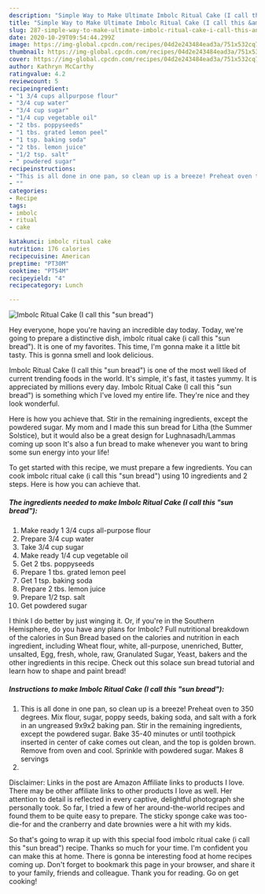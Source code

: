 ```yaml
---
description: "Simple Way to Make Ultimate Imbolc Ritual Cake (I call this &amp;#34;sun bread&amp;#34;)"
title: "Simple Way to Make Ultimate Imbolc Ritual Cake (I call this &amp;#34;sun bread&amp;#34;)"
slug: 287-simple-way-to-make-ultimate-imbolc-ritual-cake-i-call-this-and-34-sun-bread-and-34
date: 2020-10-29T09:54:44.299Z
image: https://img-global.cpcdn.com/recipes/04d2e243484ead3a/751x532cq70/imbolc-ritual-cake-i-call-this-sun-bread-recipe-main-photo.jpg
thumbnail: https://img-global.cpcdn.com/recipes/04d2e243484ead3a/751x532cq70/imbolc-ritual-cake-i-call-this-sun-bread-recipe-main-photo.jpg
cover: https://img-global.cpcdn.com/recipes/04d2e243484ead3a/751x532cq70/imbolc-ritual-cake-i-call-this-sun-bread-recipe-main-photo.jpg
author: Kathryn McCarthy
ratingvalue: 4.2
reviewcount: 5
recipeingredient:
- "1 3/4 cups allpurpose flour"
- "3/4 cup water"
- "3/4 cup sugar"
- "1/4 cup vegetable oil"
- "2 tbs. poppyseeds"
- "1 tbs. grated lemon peel"
- "1 tsp. baking soda"
- "2 tbs. lemon juice"
- "1/2 tsp. salt"
- " powdered sugar"
recipeinstructions:
- "This is all done in one pan, so clean up is a breeze! Preheat oven to 350 degrees. Mix flour, sugar, poppy seeds, baking soda, and salt with a fork in an ungreased 9x9x2 baking pan. Stir in the remaining ingredients, except the powdered sugar. Bake 35-40 minutes or until toothpick inserted in center of cake comes out clean, and the top is golden brown. Remove from oven and cool. Sprinkle with powdered sugar. Makes 8 servings"
- ""
categories:
- Recipe
tags:
- imbolc
- ritual
- cake

katakunci: imbolc ritual cake 
nutrition: 176 calories
recipecuisine: American
preptime: "PT30M"
cooktime: "PT54M"
recipeyield: "4"
recipecategory: Lunch

---
```



![Imbolc Ritual Cake (I call this &#34;sun bread&#34;)](https://img-global.cpcdn.com/recipes/04d2e243484ead3a/751x532cq70/imbolc-ritual-cake-i-call-this-sun-bread-recipe-main-photo.jpg)

Hey everyone, hope you're having an incredible day today. Today, we're going to prepare a distinctive dish, imbolc ritual cake (i call this &#34;sun bread&#34;). It is one of my favorites. This time, I'm gonna make it a little bit tasty. This is gonna smell and look delicious.

Imbolc Ritual Cake (I call this &#34;sun bread&#34;) is one of the most well liked of current trending foods in the world. It's simple, it's fast, it tastes yummy. It is appreciated by millions every day. Imbolc Ritual Cake (I call this &#34;sun bread&#34;) is something which I've loved my entire life. They're nice and they look wonderful.

Here is how you achieve that. Stir in the remaining ingredients, except the powdered sugar. My mom and I made this sun bread for Litha (the Summer Solstice), but it would also be a great design for Lughnasadh/Lammas coming up soon It&#39;s also a fun bread to make whenever you want to bring some sun energy into your life!


To get started with this recipe, we must prepare a few ingredients. You can cook imbolc ritual cake (i call this &#34;sun bread&#34;) using 10 ingredients and 2 steps. Here is how you can achieve that.

<!--inarticleads1-->

##### The ingredients needed to make Imbolc Ritual Cake (I call this &#34;sun bread&#34;):

1. Make ready 1 3/4 cups all-purpose flour
1. Prepare 3/4 cup water
1. Take 3/4 cup sugar
1. Make ready 1/4 cup vegetable oil
1. Get 2 tbs. poppyseeds
1. Prepare 1 tbs. grated lemon peel
1. Get 1 tsp. baking soda
1. Prepare 2 tbs. lemon juice
1. Prepare 1/2 tsp. salt
1. Get  powdered sugar


I think I do better by just winging it. Or, if you&#39;re in the Southern Hemisphere, do you have any plans for Imbolc? Full nutritional breakdown of the calories in Sun Bread based on the calories and nutrition in each ingredient, including Wheat flour, white, all-purpose, unenriched, Butter, unsalted, Egg, fresh, whole, raw, Granulated Sugar, Yeast, bakers and the other ingredients in this recipe. Check out this solace sun bread tutorial and learn how to shape and paint bread! 

<!--inarticleads2-->

##### Instructions to make Imbolc Ritual Cake (I call this &#34;sun bread&#34;):

1. This is all done in one pan, so clean up is a breeze! Preheat oven to 350 degrees. Mix flour, sugar, poppy seeds, baking soda, and salt with a fork in an ungreased 9x9x2 baking pan. Stir in the remaining ingredients, except the powdered sugar. Bake 35-40 minutes or until toothpick inserted in center of cake comes out clean, and the top is golden brown. Remove from oven and cool. Sprinkle with powdered sugar. Makes 8 servings
1. 


Disclaimer: Links in the post are Amazon Affiliate links to products I love. There may be other affiliate links to other products I love as well. Her attention to detail is reflected in every captive, delightful photograph she personally took. So far, I tried a few of her around-the-world recipes and found them to be quite easy to prepare. The sticky sponge cake was too-die-for and the cranberry and date brownies were a hit with my kids. 

So that's going to wrap it up with this special food imbolc ritual cake (i call this &#34;sun bread&#34;) recipe. Thanks so much for your time. I'm confident you can make this at home. There is gonna be interesting food at home recipes coming up. Don't forget to bookmark this page in your browser, and share it to your family, friends and colleague. Thank you for reading. Go on get cooking!
